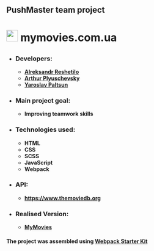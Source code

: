 ## **PushMaster** team project

# <p><img src="https://www.flaticon.com/svg/static/icons/svg/3039/3039381.svg" width="30"> mymovies.com.ua</p>

- ### Developers:

  - **[Alreksandr Reshetilo](https://github.com/Areshetilo)**
  - **[Arthur Plyuschevsky](https://github.com/massqeen)**
  - **[Yaroslav Paltsun](https://github.com/yaarchee)**
 
- ### Main project goal:
  - **Improving teamwork skills**
  

- ### Technologies used:

  - **HTML**
  - **CSS**
  - **SCSS**
  - **JavaScript**
  - **Webpack**
  
- ### API:

  - **https://www.themoviedb.org**

- ### Realised Version:

  - **[MyMovies](https://mymovies.com.ua/)**

#### The project was assembled using **[Webpack Starter Kit](https://github.com/luxplanjay/webpack-starter-kit)**

